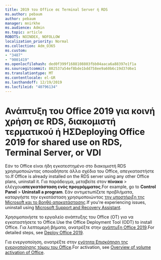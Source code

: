 ```yaml
---
title: 2019 του Office σε Terminal Server ή RDS
ms.author: pebaum
author: pebaum
manager: mnirkhe
ms.audience: Admin
ms.topic: article
ROBOTS: NOINDEX, NOFOLLOW
localization_priority: Normal
ms.collection: Adm_O365
ms.custom:
- "3487"
- "9001419"
ms.openlocfilehash: ded0f399f1688108803fbb04aaca6a88397e1f1a
ms.sourcegitcommit: 802537a54ef8bde1bdd758ee9a60b6c19d37d6e1
ms.translationtype: MT
ms.contentlocale: el-GR
ms.lasthandoff: 12/19/2019
ms.locfileid: "40796134"
---
```

# <a name="deploying-office-2019-for-shared-use-on-rds-terminal-server-or-vdi"></a><span data-ttu-id="fb843-102">Ανάπτυξη του Office 2019 για κοινή χρήση σε RDS, διακομιστή τερματικού ή ΗΣ</span><span class="sxs-lookup"><span data-stu-id="fb843-102">Deploying Office 2019 for shared use on RDS, Terminal Server, or VDI</span></span>

<span data-ttu-id="fb843-103">Εάν το Office είναι ήδη εγκατεστημένο στο διακομιστή RDS χρησιμοποιώντας οποιαδήποτε άλλα σχέδια του Office, απεγκαταστήστε το.</span><span class="sxs-lookup"><span data-stu-id="fb843-103">If Office is already installed on the RDS server using any other Office plans, uninstall it.</span></span> <span data-ttu-id="fb843-104">Για παράδειγμα, μεταβείτε στον **πίνακα** > ελέγχου**απεγκατάσταση ενός προγράμματος**.</span><span class="sxs-lookup"><span data-stu-id="fb843-104">For example, go to **Control Panel** > **Uninstall a program**.</span></span> <span data-ttu-id="fb843-105">Εάν αντιμετωπίζετε προβλήματα, καταργήστε την εγκατάσταση χρησιμοποιώντας [την υποστήριξη της Microsoft και το βοηθό αποκατάστασης](https://aka.ms/SARA-OfficeUninstall-Alchemy).</span><span class="sxs-lookup"><span data-stu-id="fb843-105">If you're experiencing issues, uninstall using [Microsoft Support and Recovery Assistant](https://aka.ms/SARA-OfficeUninstall-Alchemy).</span></span> 

<span data-ttu-id="fb843-106">Χρησιμοποιήστε το εργαλείο ανάπτυξης του Office (ΟΤ) για να εγκαταστήσετε το Office.</span><span class="sxs-lookup"><span data-stu-id="fb843-106">Use the Office Deployment Tool (ODT) to install Office.</span></span> <span data-ttu-id="fb843-107">Για λεπτομερή βήματα, ανατρέξτε στην [ανάπτυξη Office 2019](https://docs.microsoft.com/deployoffice/office2019/deploy).</span><span class="sxs-lookup"><span data-stu-id="fb843-107">For detailed steps, see [Deploy Office 2019](https://docs.microsoft.com/deployoffice/office2019/deploy).</span></span>

<span data-ttu-id="fb843-108">Για ενεργοποίηση, ανατρέξτε στην [ενότητα Επισκόπηση της ενεργοποίησης τόμου του Office](https://docs.microsoft.com/deployoffice/vlactivation/plan-volume-activation-of-office).</span><span class="sxs-lookup"><span data-stu-id="fb843-108">For activation, see [Overview of volume activation of Office](https://docs.microsoft.com/deployoffice/vlactivation/plan-volume-activation-of-office).</span></span>